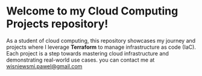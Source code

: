 # Welcome to my Cloud Computing Projects repository! 

As a student of cloud computing, this repository showcases my journey and projects where I leverage **Terraform** to manage infrastructure as code (IaC). Each project is a step towards mastering cloud infrastructure and demonstrating real-world use cases.
you can contact me at 
wisniewsmi.pawel@gmail.com

